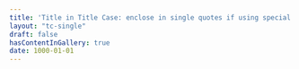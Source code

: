 ```yaml
---
title: 'Title in Title Case: enclose in single quotes if using special characters'
layout: "tc-single"
draft: false
hasContentInGallery: true
date: 1000-01-01
---
```

